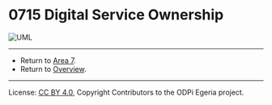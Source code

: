 <!-- SPDX-License-Identifier: CC-BY-4.0 -->
<!-- Copyright Contributors to the ODPi Egeria project 2020. -->


# 0715 Digital Service Ownership


![UML](0715-Digital-Service-Ownership.png#pagewidth)


---

* Return to [Area 7](Area-7-models.md).
* Return to [Overview](.).

----
License: [CC BY 4.0](https://creativecommons.org/licenses/by/4.0/),
Copyright Contributors to the ODPi Egeria project.
